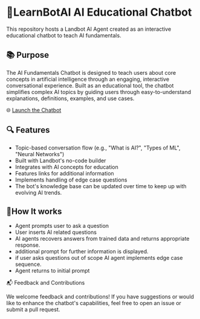 # 🤖LearnBotAI AI Educational Chatbot

This repository hosts a Landbot AI Agent created as an interactive educational chatbot to teach AI fundamentals.

## 📚 Purpose
The AI Fundamentals Chatbot is designed to teach users about core concepts in artificial intelligence through an engaging, interactive conversational experience. Built as an educational tool, the chatbot simplifies complex AI topics by guiding users through easy-to-understand explanations, definitions, examples, and use cases.

🌐 [Launch the Chatbot](https://landbot.online/v3/H-2940001-SH3TPSPZFJ0UX7BV/index.html)

## 🔍 Features
- Topic-based conversation flow (e.g., "What is AI?", "Types of ML", "Neural Networks")
- Built with Landbot's no-code builder
- Integrates with AI concepts for education
- Features links for additional information
- Implements handling of edge case questions
- The bot's knowledge base can be updated over time to keep up with evolving AI trends.

## 🧠How It works
 - Agent prompts user to ask a question
 - User inserts AI related questions
 - AI agents recovers answers from trained data and returns appropriate response.
 - additional prompt for further information is displayed.
 - if user asks questions out of scope AI agent implements edge case sequence.
 - Agent returns to initial prompt

📬 Feedback and Contributions

We welcome feedback and contributions! If you have suggestions or would like to enhance the chatbot's capabilities, feel free to open an issue or submit a pull request.
